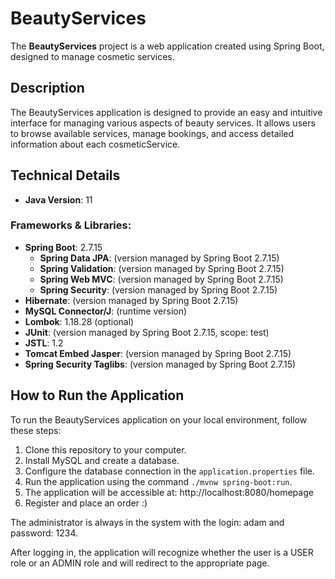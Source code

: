 # BeautyServices

The **BeautyServices** project is a web application created using Spring Boot, designed to manage cosmetic services.


## Description

The BeautyServices application is designed to provide an easy and intuitive interface for managing various aspects of beauty services. It allows users to browse available services, manage bookings, and access detailed information about each cosmeticService.


## Technical Details

- **Java Version**: 11

### Frameworks & Libraries:
- **Spring Boot**: 2.7.15
    - **Spring Data JPA**: (version managed by Spring Boot 2.7.15)
    - **Spring Validation**: (version managed by Spring Boot 2.7.15)
    - **Spring Web MVC**: (version managed by Spring Boot 2.7.15)
    - **Spring Security**: (version managed by Spring Boot 2.7.15)
- **Hibernate**: (version managed by Spring Boot 2.7.15)
- **MySQL Connector/J**: (runtime version)
- **Lombok**: 1.18.28 (optional)
- **JUnit**: (version managed by Spring Boot 2.7.15, scope: test)
- **JSTL**: 1.2
- **Tomcat Embed Jasper**: (version managed by Spring Boot 2.7.15)
- **Spring Security Taglibs**: (version managed by Spring Boot 2.7.15)


## How to Run the Application

To run the BeautyServices application on your local environment, follow these steps:

1. Clone this repository to your computer.
2. Install MySQL and create a database.
3. Configure the database connection in the `application.properties` file.
4. Run the application using the command `./mvnw spring-boot:run`.
5. The application will be accessible at: http://localhost:8080/homepage
6. Register and place an order :)

The administrator is always in the system with the login: adam and password: 1234.

After logging in, the application will recognize whether the user is a USER role or an ADMIN role and will redirect to the appropriate page.
